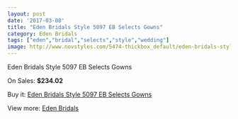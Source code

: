 ```yaml
---
layout: post
date: '2017-03-08'
title: "Eden Bridals Style 5097 EB Selects Gowns"
category: Eden Bridals
tags: ["eden","bridal","selects","style","wedding"]
image: http://www.novstyles.com/5474-thickbox_default/eden-bridals-style-5097-eb-selects-gowns.jpg
---
```

Eden Bridals Style 5097 EB Selects Gowns

On Sales: **$234.02**
<a href="https://www.novstyles.com/en/eden-bridals/3376-eden-bridals-style-5097-eb-selects-gowns.html"><amp-img layout="responsive" width="600" height="600" src="//www.novstyles.com/5474-thickbox_default/eden-bridals-style-5097-eb-selects-gowns.jpg" alt="Eden Bridals Style 5097 EB Selects Gowns 0" /></a>
<a href="https://www.novstyles.com/en/eden-bridals/3376-eden-bridals-style-5097-eb-selects-gowns.html"><amp-img layout="responsive" width="600" height="600" src="//www.novstyles.com/5475-thickbox_default/eden-bridals-style-5097-eb-selects-gowns.jpg" alt="Eden Bridals Style 5097 EB Selects Gowns 1" /></a>

Buy it: [Eden Bridals Style 5097 EB Selects Gowns](https://www.novstyles.com/en/eden-bridals/3376-eden-bridals-style-5097-eb-selects-gowns.html "Eden Bridals Style 5097 EB Selects Gowns")

View more: [Eden Bridals](https://www.novstyles.com/en/19-eden-bridals "Eden Bridals")